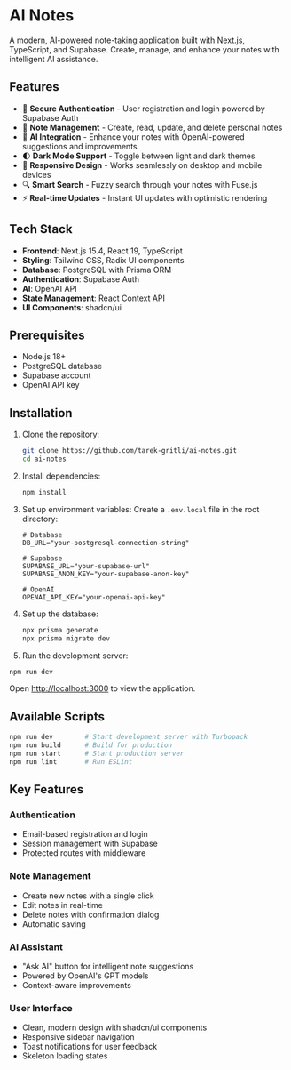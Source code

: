 # AI Notes

A modern, AI-powered note-taking application built with Next.js, TypeScript, and Supabase. Create, manage, and enhance your notes with intelligent AI assistance.

## Features

- 🔐 **Secure Authentication** - User registration and login powered by Supabase Auth
- 📝 **Note Management** - Create, read, update, and delete personal notes
- 🤖 **AI Integration** - Enhance your notes with OpenAI-powered suggestions and improvements
- 🌓 **Dark Mode Support** - Toggle between light and dark themes
- 📱 **Responsive Design** - Works seamlessly on desktop and mobile devices
- 🔍 **Smart Search** - Fuzzy search through your notes with Fuse.js
- ⚡ **Real-time Updates** - Instant UI updates with optimistic rendering

## Tech Stack

- **Frontend**: Next.js 15.4, React 19, TypeScript
- **Styling**: Tailwind CSS, Radix UI components
- **Database**: PostgreSQL with Prisma ORM
- **Authentication**: Supabase Auth
- **AI**: OpenAI API
- **State Management**: React Context API
- **UI Components**: shadcn/ui

## Prerequisites

- Node.js 18+
- PostgreSQL database
- Supabase account
- OpenAI API key

## Installation

1. Clone the repository:

   ```bash
   git clone https://github.com/tarek-gritli/ai-notes.git
   cd ai-notes
   ```

2. Install dependencies:

   ```bash
   npm install
   ```

3. Set up environment variables:
   Create a `.env.local` file in the root directory:

   ```env
   # Database
   DB_URL="your-postgresql-connection-string"

   # Supabase
   SUPABASE_URL="your-supabase-url"
   SUPABASE_ANON_KEY="your-supabase-anon-key"

   # OpenAI
   OPENAI_API_KEY="your-openai-api-key"
   ```

4. Set up the database:

   ```bash
   npx prisma generate
   npx prisma migrate dev
   ```

5. Run the development server:

```bash
npm run dev
```

Open [http://localhost:3000](http://localhost:3000) to view the application.

## Available Scripts

```bash
npm run dev        # Start development server with Turbopack
npm run build      # Build for production
npm run start      # Start production server
npm run lint       # Run ESLint
```

## Key Features

### Authentication

- Email-based registration and login
- Session management with Supabase
- Protected routes with middleware

### Note Management

- Create new notes with a single click
- Edit notes in real-time
- Delete notes with confirmation dialog
- Automatic saving

### AI Assistant

- "Ask AI" button for intelligent note suggestions
- Powered by OpenAI's GPT models
- Context-aware improvements

### User Interface

- Clean, modern design with shadcn/ui components
- Responsive sidebar navigation
- Toast notifications for user feedback
- Skeleton loading states
